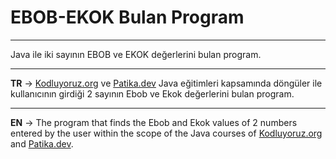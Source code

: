 # EBOB-EKOK Bulan Program
***
Java ile iki sayının EBOB ve EKOK değerlerini bulan program.
***
**TR** -> [Kodluyoruz.org](https://www.kodluyoruz.org/) ve [Patika.dev](https://www.patika.dev/tr) Java eğitimleri kapsamında döngüler ile kullanıcının girdiği 2 sayının Ebob ve Ekok değerlerini bulan program.
***
**EN** -> The program that finds the Ebob and Ekok values of 2 numbers entered by the user within the scope of the Java courses of [Kodluyoruz.org](https://www.kodluyoruz.org/) and [Patika.dev](https://www.patika.dev/tr).